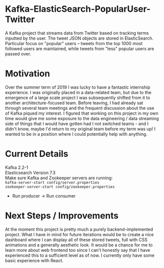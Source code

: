 # Kafka-ElasticSearch-PopularUser-Twitter
A Kafka project that streams data from Twitter based on tracking terms inputted by the user. The tweet JSON objects are stored in ElasticSearch. Particular focus on "popular" users – tweets from the top 1000 most followed users are maintained, while tweets from "less" popular users are passed over. 

# Motivation 
Over the summer term of 2019 I was lucky to have a fantastic internship experience. I was originally placed in a data-related team, but due to the emergence of a large scale project I was subsequently shifted from it to another architecture-focused team. Before leaving, I had already sat through several team meetings and the frequent discussion about the use of Kafka piqued my interest. I figured that working on this project in my own time would give me some exposure to the data engineering / data streaming side of things that I would have gotten had I not switched teams - and I didn't know, maybe I'd return to my original team before my term was up! I wanted to be in a position where I could potentially help with anything. 

# Current Details 
Kafka 2.2-1<br/> 
Elasticsearch Version 7.3<br/> 
Make sure Kafka and Zookeeper servers are running:<br/> 
```kafka-server-start config/server.properties```<br/> 
```zookeeper-server-start config/zookeeper.properties```<br/>
- Run producer -> Run consumer 

# Next Steps / Improvements 
At the moment this project is pretty much a purely backend-implemented project. What I have in mind for future iterations would be to create a nice dashboard where I can display all of these stored tweets, full with CSS animations and a generally aesthetic look. It would be a chance for me to learn more about web frontend too since I can't honestly say that I have experienced this to a sufficient level as of now. I currently only have some basic experience with React.  
